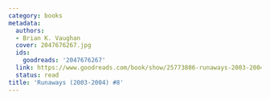 ```yaml
---
category: books
metadata:
  authors:
  - Brian K. Vaughan
  cover: 2047676267.jpg
  ids:
    goodreads: '2047676267'
  link: https://www.goodreads.com/book/show/25773806-runaways-2003-2004-8
  status: read
title: 'Runaways (2003-2004) #8'
---
```

